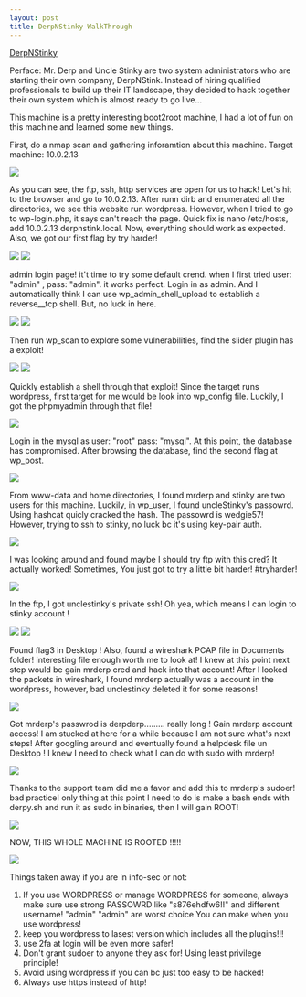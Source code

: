```yaml
---
layout: post
title: DerpNStinky WalkThrough
---
```

<meta property="og:image" content="../img/darp-pen-testing/Screen Shot 2018-09-13 at 12.36.17 AM.png"/>

[DerpNStinky](https://www.vulnhub.com/entry/derpnstink-1,221/)

Perface: 
Mr. Derp and Uncle Stinky are two system administrators who are starting their own company, DerpNStink. Instead of hiring qualified professionals to build up their IT landscape, they decided to hack together their own system which is almost ready to go live...

This machine is a pretty interesting boot2root machine, I had a lot of fun on this machine and learned some new things.

First, do a nmap scan and gathering inforamtion about this machine.
Target machine: 10.0.2.13

<img src="../img/darp-pen-testing/Screen Shot 2018-09-13 at 12.36.17 AM.png" >

As you can see, the ftp, ssh, http services are open for us to hack! Let's hit to the browser and go to 10.0.2.13. After runn dirb and enumerated all the directories, we see this website run wordpress. However, when I tried to go to wp-login.php, it says can't reach the page. Quick fix is nano /etc/hosts, add 10.0.2.13 derpnstink.local. Now, everything should work as expected. Also, we got our first flag by try harder! 

<img src="../img/darp-pen-testing/Screen Shot 2018-09-13 at 12.38.29 AM.png" >

<img src="../img/darp-pen-testing/Screen Shot 2018-09-14 at 12.13.06 PM.png" >

admin login page! it't time to try some default crend. when I first tried user: "admin" , pass: "admin". it works perfect. Login in as admin. And I automatically think I can use wp_admin_shell_upload to establish a reverse__tcp shell. But, no luck in here. 

<img src="../img/darp-pen-testing/Screen Shot 2018-09-14 at 12.15.43 PM.png" >

<img src="../img/darp-pen-testing/Screen Shot 2018-09-14 at 2.00.34 PM.png" >

Then run wp_scan to explore some vulnerabilities, find the slider plugin has a exploit! 

<img src="../img/darp-pen-testing/Screen Shot 2018-09-14 at 2.00.08 PM.png" >

<img src="../img/darp-pen-testing/Screen Shot 2018-09-14 at 2.00.42 PM.png" >

Quickly establish a shell through that exploit! Since the target runs wordpress, first target for me would be look into wp_config file. Luckily, I got the phpmyadmin through that file! 

<img src="../img/darp-pen-testing/Screen Shot 2018-09-15 at 4.37.23 PM.png" >

Login in the mysql as user: "root" pass: "mysql". At this point, the database has compromised. After browsing the database, find the second flag at wp_post. 

<img src="../img/darp-pen-testing/Screen Shot 2018-09-15 at 4.57.13 PM.png" >

From www-data and home directories, I found mrderp and stinky are two users for this machine. Luckily, in wp_user, I found uncleStinky's passowrd. Using hashcat quicly cracked the hash. The passowrd is wedgie57! However, trying to ssh to stinky, no luck bc it's using key-pair auth.


<img src="../img/darp-pen-testing/Screen Shot 2018-09-15 at 5.53.24 PM.png" >

I was looking around and found maybe I should try ftp with this cred? It actually worked! Sometimes, You just got to try a little bit harder! #tryharder!

<img src="../img/darp-pen-testing/Screen Shot 2018-09-15 at 6.05.25 PM.png" >

In the ftp, I got unclestinky's private ssh! Oh yea, which means I can login to stinky account ! 

<img src="../img/darp-pen-testing/Screen Shot 2018-09-15 at 6.09.24 PM.png" >

<img src="../img/darp-pen-testing/Screen Shot 2018-09-15 at 6.12.20 PM.png" >

Found flag3 in Desktop ! Also, found a wireshark PCAP file in Documents folder! interesting file enough worth me to look at! I knew at this point next step would be gain mrderp cred and hack into that account! After I looked the packets in wireshark, I found mrderp actually was a account in the wordpress, however, bad unclestinky deleted it for some reasons! 

<img src="../img/darp-pen-testing/Screen Shot 2018-09-19 at 5.58.29 PM.png" >

Got mrderp's passwrod is derpderp......... really long ! Gain mrderp account access! I am stucked at here for a while because I am not sure what's next steps! After googling around and eventually found a helpdesk file un Desktop ! I knew I need to check what I can do with sudo with mrderp! 

<img src="../img/darp-pen-testing/Screen Shot 2018-09-19 at 3.14.40 PM.png" >

Thanks to the support team did me a favor and add this to mrderp's sudoer! bad practice! only thing at this point I need to do is make a bash ends with derpy.sh and run it as sudo in binaries, then I will gain ROOT!  


<img src="../img/darp-pen-testing/Screen Shot 2018-09-19 at 3.14.57 PM.png" >

NOW, THIS WHOLE MACHINE IS ROOTED !!!!!

<img src="../img/darp-pen-testing/Screen Shot 2018-09-19 at 3.15.15 PM.png" >



Things taken away if you are in info-sec or not: 

1. If you use WORDPRESS or manage WORDPRESS for someone, always make sure use strong PASSOWRD like "s876ehdfw6!!" and different username! "admin" "admin" are worst choice You can make when you use wordpress! 
2. keep you wordpress to lasest version which includes all the plugins!!!
3. use 2fa at login will be even more safer! 
4. Don't grant sudoer to anyone they ask for! Using least privilege principle! 
5. Avoid using wordpress if you can bc just too easy to be hacked! 
6. Always use https instead of http! 




